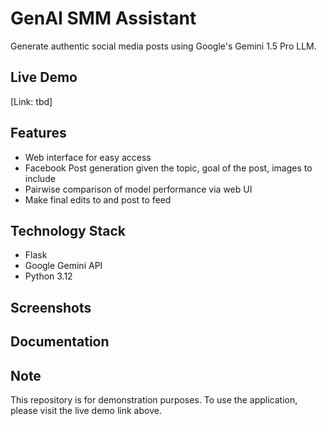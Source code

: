 # GenAI SMM Assistant

Generate authentic social media posts using Google's Gemini 1.5 Pro LLM.

## Live Demo
[Link: tbd]

## Features
- Web interface for easy access
- Facebook Post generation given the topic, goal of the post, images to include
- Pairwise comparison of model performance via web UI
- Make final edits to and post to feed


## Technology Stack
- Flask
- Google Gemini API
- Python 3.12

## Screenshots

## Documentation


## Note
This repository is for demonstration purposes. To use the application, please visit the live demo link above.
